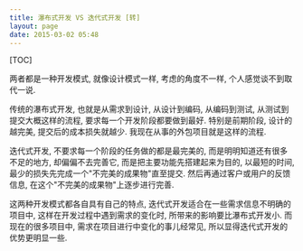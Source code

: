 ```yaml
---
title: 瀑布式开发 VS 迭代式开发 [转]
layout: page
date: 2015-03-02 05:48
---
```


[TOC]

两者都是一种开发模式, 就像设计模式一样, 考虑的角度不一样, 个人感觉谈不到取代一说.

传统的瀑布式开发, 也就是从需求到设计, 从设计到编码, 从编码到测试, 从测试到提交大概这样的流程, 要求每一个开发阶段都要做到最好. 特别是前期阶段, 设计的越完美, 提交后的成本损失就越少. 我现在从事的外包项目就是这样的流程.

迭代式开发, 不要求每一个阶段的任务做的都是最完美的, 而是明明知道还有很多不足的地方, 却偏偏不去完善它, 而是把主要功能先搭建起来为目的, 以最短的时间, 最少的损失先完成一个"不完美的成果物"直至提交. 然后再通过客户或用户的反馈信息, 在这个"不完美的成果物"上逐步进行完善.

这两种开发模式都各自具有自己的特点, 迭代式开发适合在一些需求信息不明确的项目中, 这样在开发过程中遇到需求的变化时, 所带来的影响要比瀑布式开发小. 而现在的很多项目中, 需求在项目进行中变化的事儿经常见, 所以显得迭代式开发的优势更明显一些.
